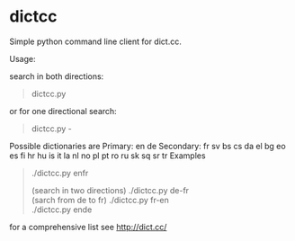 # dictcc
Simple python command line client for dict.cc.


Usage:

search in both directions:
> dictcc.py <dictfrom><dictto> <search>

or for one directional search:
> dictcc.py <dictfrom>-<dictto> <search>


Possible dictionaries <dict> are
Primary: en de
Secondary: fr sv bs cs da el bg eo es fi hr hu is it la nl no pl pt ro ru sk sq sr tr
Examples
> ./dictcc.py enfr  <search> (search in two directions)
> ./dictcc.py de-fr <search> (sarch from de to fr)
> ./dictcc.py fr-en <search>
> ./dictcc.py ende  <search>

for a comprehensive list see http://dict.cc/
